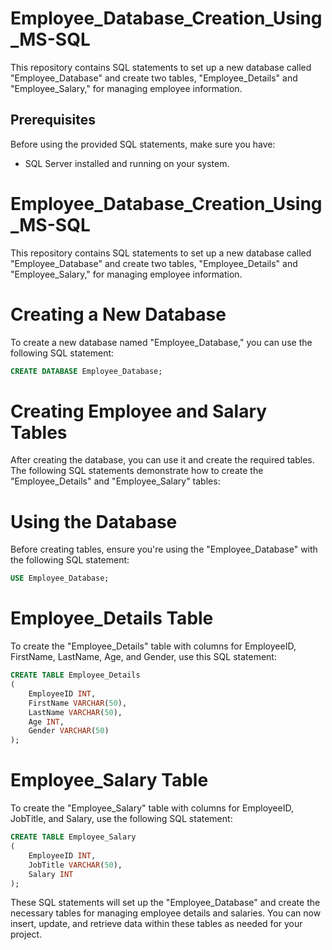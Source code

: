 # Employee_Database_Creation_Using_MS-SQL

This repository contains SQL statements to set up a new database called "Employee_Database" and create two tables, "Employee_Details" and "Employee_Salary," for managing employee information.

## Prerequisites

Before using the provided SQL statements, make sure you have:

- SQL Server installed and running on your system.

# Employee_Database_Creation_Using_MS-SQL
This repository contains SQL statements to set up a new database called "Employee_Database" and create two tables, "Employee_Details" and "Employee_Salary," for managing employee information.

# Creating a New Database
To create a new database named "Employee_Database," you can use the following SQL statement:

```sql
CREATE DATABASE Employee_Database;
```
# Creating Employee and Salary Tables
After creating the database, you can use it and create the required tables. The following SQL statements demonstrate how to create the "Employee_Details" and "Employee_Salary" tables:

# Using the Database
Before creating tables, ensure you're using the "Employee_Database" with the following SQL statement:

```sql
USE Employee_Database;
```

# Employee_Details Table
To create the "Employee_Details" table with columns for EmployeeID, FirstName, LastName, Age, and Gender, use this SQL statement:

```sql
CREATE TABLE Employee_Details
(
	EmployeeID INT,
    FirstName VARCHAR(50),
    LastName VARCHAR(50),
    Age INT,
    Gender VARCHAR(50)
);
```

# Employee_Salary Table
To create the "Employee_Salary" table with columns for EmployeeID, JobTitle, and Salary, use the following SQL statement:

```sql
CREATE TABLE Employee_Salary
(
    EmployeeID INT,
    JobTitle VARCHAR(50),
    Salary INT
);
```

These SQL statements will set up the "Employee_Database" and create the necessary tables for managing employee details and salaries. You can now insert, update, and retrieve data within these tables as needed for your project.
